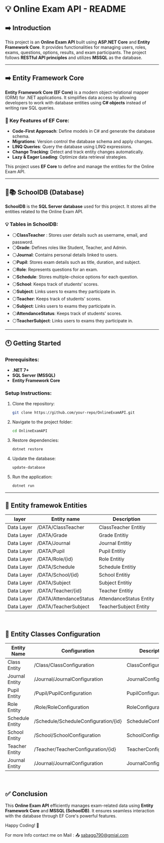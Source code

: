 # 💡 Online Exam API - README

## ➡️ Introduction
This project is an **Online Exam API** built using **ASP.NET Core** and **Entity Framework Core**. It provides functionalities for managing users, roles, exams, questions, options, results, and exam participants. The project follows **RESTful API principles** and utilizes **MSSQL** as the database.

---

## ➡️ Entity Framework Core
**Entity Framework Core (EF Core)** is a modern object-relational mapper (ORM) for .NET applications. It simplifies data access by allowing developers to work with database entities using **C# objects** instead of writing raw SQL queries.

### 🔑 Key Features of EF Core:
- **Code-First Approach**: Define models in C# and generate the database schema.
- **Migrations**: Version control the database schema and apply changes.
- **LINQ Queries**: Query the database using LINQ expressions.
- **Change Tracking**: Detect and track entity changes automatically.
- **Lazy & Eager Loading**: Optimize data retrieval strategies.

This project uses **EF Core** to define and manage the entities for the Online Exam API.


---


## 🏫📚 SchoolDB (Database)
**SchoolDB** is the **SQL Server database** used for this project. It stores all the entities related to the Online Exam API.

### 💡 Tables in SchoolDB:
- ⚪**ClassTeacher** : Stores user details such as username, email, and password.
- ⚪**Grade**: Defines roles like Student, Teacher, and Admin.
- ⚪**Journal**: Contains personal details linked to users.
- ⚪**Pupil**: Stores exam details such as title, duration, and subject.
- ⚪**Role**: Represents questions for an exam.
- ⚪**Schedule**: Stores multiple-choice options for each question.
- ⚪**School**: Keeps track of students' scores.
- ⚪**Subject**: Links users to exams they participate in.
- ⚪**Teacher**: Keeps track of students' scores.
- ⚪**Subject**: Links users to exams they participate in.
- ⚪**AttendanceStatus**: Keeps track of students' scores.
- ⚪**TeacherSubject**: Links users to exams they participate in.

---

## 🕚 Getting Started
### Prerequisites:
- **.NET 7+**
- **SQL Server (MSSQL)**
- **Entity Framework Core**

### Setup Instructions:
1. Clone the repository:
   ```sh
   git clone https://github.com/your-repo/OnlineExamAPI.git
   ```
2. Navigate to the project folder:
   ```sh
   cd OnlineExamAPI
   ```
3. Restore dependencies:
   ```sh
   dotnet restore
   ```
4. Update the database:
   ```sh
   update-database
   ```
5. Run the application:
   ```sh
   dotnet run
   ```

---

## 🔨 Entity framewok Entities
| layer | Entity name | Description |
|--------|---------|-------------|
| Data Layer | /DATA/ClassTeacher | ClassTeacher Entitiy |
| Data Layer | /DATA/Grade | Grade Entitiy |
| Data Layer | /DATA/Journal | Journal Entitiy |
| Data Layer | /DATA/Pupil | Pupil Entitiy |
| Data Layer | /DATA/Role/{id} | Role Entitiy |
| Data Layer | /DATA/Schedule | Schedule Entitiy |
| Data Layer | /DATA/School/{id} | School Entitiy |
| Data Layer | /DATA/Subject | Subject Entitiy |
| Data Layer | /DATA/Teacher/{id} | Teacher Entitiy |
| Data Layer | /DATA/AttendanceStatus | AttendanceStatus Entity |
| Data Layer | /DATA/TeacherSubject | TeacherSubject Entity |

<br>

## 🔨 Entity Classes Configuration
| Entity Name | Configuration | Description |
|--------|---------|-------------|
| Class Entity | /Class/ClassConfiguration | ClassConfiguration |
| Journal Entity | /Journal/JournalConfiguration | JournalConfiguration |
| Pupil Entity | /Pupil/PupilConfiguration | PupilConfiguration |
| Role Entity | /Role/RoleConfiguration | RoleConfiguration |
| Schedule Entity | /Schedule/ScheduleConfiguration/{id} | ScheduleConfiguration |
| School Entity | /School/SchoolConfiguration | SchoolConfiguration |
| Teacher Entity | /Teacher/TeacherConfiguration/{id} | TeacherConfiguration |
| Journal Entity | /Journal/JournalConfiguration | JournalConfiguration |

<br>


## ✅  Conclusion
This **Online Exam API** efficiently manages exam-related data using **Entity Framework Core** and **MSSQL (SchoolDB)**. It ensures seamless interaction with the database through EF Core's powerful features.

Happy Coding! 🚀

For more Info contact me on Mail : 📤 sabagg790@gmial.com
